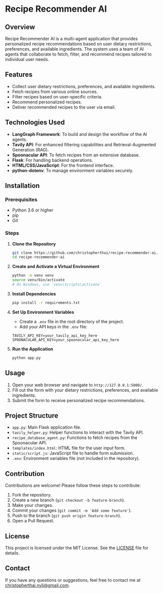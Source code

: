 # Recipe Recommender AI

## Overview

Recipe Recommender AI is a multi-agent application that provides personalized recipe recommendations based on user dietary restrictions, preferences, and available ingredients. The system uses a team of AI agents that collaborate to fetch, filter, and recommend recipes tailored to individual user needs.

## Features

- Collect user dietary restrictions, preferences, and available ingredients.
- Fetch recipes from various online sources.
- Filter recipes based on user-specific criteria.
- Recommend personalized recipes.
- Deliver recommended recipes to the user via email.

## Technologies Used

- **LangGraph Framework**: To build and design the workflow of the AI agents.
- **Tavily API**: For enhanced filtering capabilities and Retrieval-Augmented Generation (RAG).
- **Spoonacular API**: To fetch recipes from an extensive database.
- **Flask**: For handling backend operations.
- **HTML/CSS/JavaScript**: For the frontend interface.
- **python-dotenv**: To manage environment variables securely.

## Installation

### Prerequisites

- Python 3.6 or higher
- pip
- Git

### Steps

1. **Clone the Repository**

   ```bash
   git clone https://github.com/christopherthai/recipe-recommender-ai.git
   cd recipe-recommender-ai
   ```

2. **Create and Activate a Virtual Environment**

   ```bash
   python -m venv venv
   source venv/bin/activate
   # On Windows, use `venv\Scripts\activate`
   ```

3. **Install Dependencies**

   ```bash
   pip install -r requirements.txt
   ```

4. **Set Up Environment Variables**

   - Create a `.env` file in the root directory of the project.
   - Add your API keys in the `.env` file:

   ```dotenv
   TAVILY_API_KEY=your_tavily_api_key_here
   SPOONACULAR_API_KEY=your_spoonacular_api_key_here
   ```

5. **Run the Application**

   ```bash
   python app.py
   ```

## Usage

1. Open your web browser and navigate to `http://127.0.0.1:5000/`.
2. Fill out the form with your dietary restrictions, preferences, and available ingredients.
3. Submit the form to receive personalized recipe recommendations.

## Project Structure

- `app.py`: Main Flask application file.
- `tavily_helper.py`: Helper functions to interact with the Tavily API.
- `recipe_database_agent.py`: Functions to fetch recipes from the Spoonacular API.
- `templates/index.html`: HTML file for the user input form.
- `static/script.js`: JavaScript file to handle form submission.
- `.env`: Environment variables file (not included in the repository).

## Contribution

Contributions are welcome! Please follow these steps to contribute:

1. Fork the repository.
2. Create a new branch (`git checkout -b feature-branch`).
3. Make your changes.
4. Commit your changes (`git commit -m 'Add some feature'`).
5. Push to the branch (`git push origin feature-branch`).
6. Open a Pull Request.

## License

This project is licensed under the MIT License. See the [LICENSE](LICENSE) file for details.

## Contact

If you have any questions or suggestions, feel free to contact me at [christopherthai.nyli@gmail.com](mailto:christopherthai.nyli@gmail.com).
